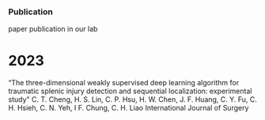### Publication
paper publication in our lab

# 2023
“The three-dimensional weakly supervised deep learning algorithm for traumatic splenic injury detection and sequential localization: experimental study"
C. T. Cheng, H. S. Lin, C. P. Hsu, H. W. Chen, J. F. Huang, C. Y. Fu, C. H. Hsieh, C. N. Yeh, I F. Chung, C. H. Liao
International Journal of Surgery

